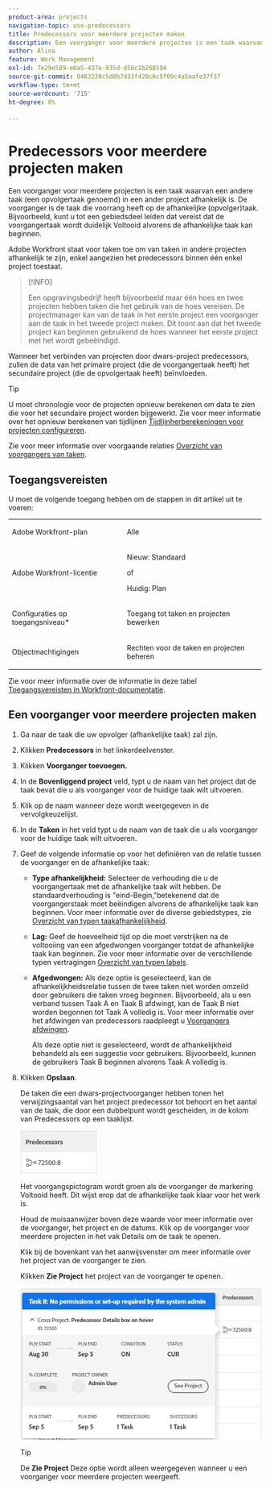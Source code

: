 ```yaml
---
product-area: projects
navigation-topic: use-predecessors
title: Predecessors voor meerdere projecten maken
description: Een voorganger voor meerdere projecten is een taak waarvan een andere taak (een opvolgertaak genoemd) in een ander project afhankelijk is. De voorganger is de taak die voorrang heeft op de afhankelijke (opvolger)taak. Bijvoorbeeld, kunt u tot een gebiedsdeel leiden dat vereist dat de voorgangertaak wordt duidelijk Voltooid alvorens de afhankelijke taak kan beginnen.
author: Alina
feature: Work Management
exl-id: 7e29e589-e0a5-437e-935d-d5bc1b268594
source-git-commit: 0483230c5d8b7d33f420c6c5f09c4a5aafe37f37
workflow-type: tm+mt
source-wordcount: '715'
ht-degree: 0%

---
```


# Predecessors voor meerdere projecten maken

<!--Audited: 12/2023-->

Een voorganger voor meerdere projecten is een taak waarvan een andere taak (een opvolgertaak genoemd) in een ander project afhankelijk is. De voorganger is de taak die voorrang heeft op de afhankelijke (opvolger)taak. Bijvoorbeeld, kunt u tot een gebiedsdeel leiden dat vereist dat de voorgangertaak wordt duidelijk Voltooid alvorens de afhankelijke taak kan beginnen.

Adobe Workfront staat voor taken toe om van taken in andere projecten afhankelijk te zijn, enkel aangezien het predecessors binnen één enkel project toestaat.

>[!INFO]
>
>Een opgravingsbedrijf heeft bijvoorbeeld maar één hoes en twee projecten hebben taken die het gebruik van de hoes vereisen. De projectmanager kan van de taak in het eerste project een voorganger aan de taak in het tweede project maken. Dit toont aan dat het tweede project kan beginnen gebruikend de hoes wanneer het eerste project met het wordt gebeëindigd.

Wanneer het verbinden van projecten door dwars-project predecessors, zullen de data van het primaire project (die de voorgangertaak heeft) het secundaire project (die de opvolgertaak heeft) beïnvloeden.

>[!TIP]
>
>U moet chronologie voor de projecten opnieuw berekenen om data te zien die voor het secundaire project worden bijgewerkt. Zie voor meer informatie over het opnieuw berekenen van tijdlijnen [Tijdlijnherberekeningen voor projecten configureren](../../../administration-and-setup/set-up-workfront/configure-system-defaults/configure-timeline-recalculations-projects.md).

Zie voor meer informatie over voorgaande relaties [Overzicht van voorgangers van taken](../../../manage-work/tasks/use-prdcssrs/predecessors-overview.md).

## Toegangsvereisten

U moet de volgende toegang hebben om de stappen in dit artikel uit te voeren:

<table style="table-layout:auto"> 
 <col> 
 <col> 
 <tbody> 
  <tr> 
   <td role="rowheader">Adobe Workfront-plan</td> 
   <td> <p>Alle</p> </td> 
  </tr> 
  <tr> 
   <td role="rowheader">Adobe Workfront-licentie</td> 
   <td> <p>Nieuw: Standaard </p> 
   of
   <p>Huidig: Plan </p>
   </td> 
  </tr> 
  <tr> 
   <td role="rowheader">Configuraties op toegangsniveau*</td> 
   <td> <p>Toegang tot taken en projecten bewerken</p> </td> 
  </tr> 
  <tr> 
   <td role="rowheader">Objectmachtigingen</td> 
   <td> <p>Rechten voor de taken en projecten beheren</p> </td> 
  </tr> 
 </tbody> 
</table>

Zie voor meer informatie over de informatie in deze tabel [Toegangsvereisten in Workfront-documentatie](/help/quicksilver/administration-and-setup/add-users/access-levels-and-object-permissions/access-level-requirements-in-documentation.md).


## Een voorganger voor meerdere projecten maken

1. Ga naar de taak die uw opvolger (afhankelijke taak) zal zijn.
1. Klikken **Predecessors** in het linkerdeelvenster.
1. Klikken **Voorganger toevoegen.**
1. In de **Bovenliggend project** veld, typt u de naam van het project dat de taak bevat die u als voorganger voor de huidige taak wilt uitvoeren.
1. Klik op de naam wanneer deze wordt weergegeven in de vervolgkeuzelijst.
1. In de **Taken** in het veld typt u de naam van de taak die u als voorganger voor de huidige taak wilt uitvoeren.
1. Geef de volgende informatie op voor het definiëren van de relatie tussen de voorganger en de afhankelijke taak:

   * **Type afhankelijkheid:** Selecteer de verhouding die u de voorgangertaak met de afhankelijke taak wilt hebben. De standaardverhouding is &quot;eind-Begin,&quot;betekenend dat de voorgangerstaak moet beëindigen alvorens de afhankelijke taak kan beginnen. Voor meer informatie over de diverse gebiedstypes, zie [Overzicht van typen taakafhankelijkheid](../../../manage-work/tasks/use-prdcssrs/task-dependency-types.md).

   * **Lag:** Geef de hoeveelheid tijd op die moet verstrijken na de voltooiing van een afgedwongen voorganger totdat de afhankelijke taak kan beginnen. Zie voor meer informatie over de verschillende typen vertragingen [Overzicht van typen labels](../../../manage-work/tasks/use-prdcssrs/lag-types.md).

   * **Afgedwongen:** Als deze optie is geselecteerd, kan de afhankelijkheidsrelatie tussen de twee taken niet worden omzeild door gebruikers die taken vroeg beginnen. Bijvoorbeeld, als u een verband tussen Taak A en Taak B afdwingt, kan de Taak B niet worden begonnen tot Taak A volledig is. Voor meer informatie over het afdwingen van predecessors raadpleegt u [Voorgangers afdwingen](../../../manage-work/tasks/use-prdcssrs/enforced-predecessors.md).

     Als deze optie niet is geselecteerd, wordt de afhankelijkheid behandeld als een suggestie voor gebruikers. Bijvoorbeeld, kunnen de gebruikers Taak B beginnen alvorens Taak A volledig is.

1. Klikken **Opslaan**.

   De taken die een dwars-projectvoorganger hebben tonen het verwijzingsaantal van het project predecessor tot behoort en het aantal van de taak, die door een dubbelpunt wordt gescheiden, in de kolom van Predecessors op een taaklijst.

   ![Predecessor met meerdere projecten](assets/cross-project-predecessor-in-list-view.png)

   Het voorgangspictogram wordt groen als de voorganger de markering Voltooid heeft. Dit wijst erop dat de afhankelijke taak klaar voor het werk is.

   Houd de muisaanwijzer boven deze waarde voor meer informatie over de voorganger, het project en de datums. Klik op de voorganger voor meerdere projecten in het vak Details om de taak te openen.

   Klik bij de bovenkant van het aanwijsvenster om meer informatie over het project van de voorganger te zien.

   Klikken **Zie Project** het project van de voorganger te openen.

   ![Details voorganger van meerdere projecten](assets/cross-project-predecessor-details.png)

   >[!TIP]
   >
   >   De **Zie Project** Deze optie wordt alleen weergegeven wanneer u een voorganger voor meerdere projecten weergeeft.

